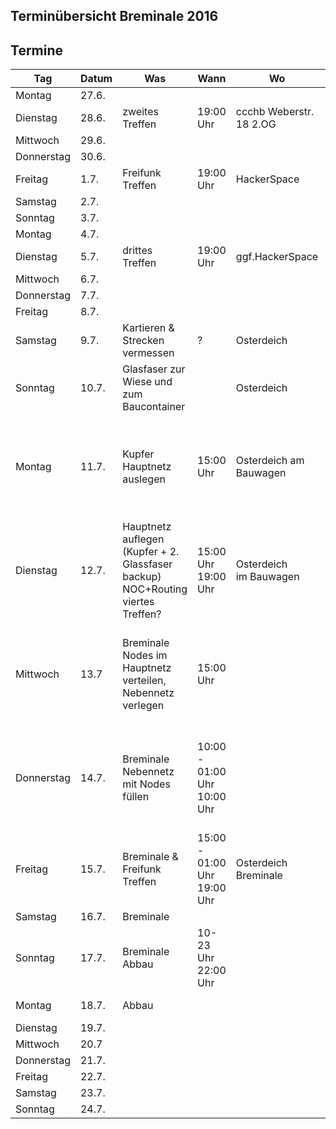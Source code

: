 ## Terminübersicht Breminale 2016 





















## Termine

|  Tag |  Datum |  Was |  Wann | Wo | Wer | Erledigt |
|---|---|---|---|---|---|:---:|
| Montag | 27.6. |   |   |   |   | x |
| Dienstag | 28.6. | zweites Treffen | 19:00 Uhr | ccchb Weberstr. 18 2.OG | Alle| - |
| Mittwoch  | 29.6. |   |   |   |   | - |
| Donnerstag  | 30.6.  |   |   |   |   | - |
| Freitag  | 1.7. | Freifunk Treffen  | 19:00 Uhr | HackerSpace | Alle | - |
| Samstag  | 2.7. |   |   |   |   | - |
| Sonntag  | 3.7. |   |   |   |   | - |
| Montag | 4.7. |   |   |   |   | - |
| Dienstag | 5.7. | drittes Treffen| 19:00 Uhr | ggf.HackerSpace | Alle | - |
| Mittwoch  | 6.7.  |   |   |   |   | - |
| Donnerstag  | 7.7.  |   |   |   |   | - |
| Freitag  | 8.7.  |   |   |   |   | - |
| Samstag  | 9.7.  | Kartieren & Strecken vermessen | ? | Osterdeich | Alle & geno | - |
| Sonntag  | 10.7.  | Glasfaser zur Wiese und zum Baucontainer |   | Osterdeich | oliver, jens, l3akage, chrische | - |
| Montag | 11.7. | Kupfer Hauptnetz auslegen | 15:00 Uhr  | Osterdeich am Bauwagen | Alle & oliver, geno ab 17h, jens nachmittags, frank 17h, l3akage, chrische, morpheus | - |
| Dienstag | 12.7. | Hauptnetz auflegen (Kupfer + 2. Glassfaser backup) NOC+Routing  viertes Treffen?  | 15:00 Uhr</br>19:00 Uhr  | Osterdeich</br>im Bauwagen |Alle & oliver, geno ab 17h, jens nachmittags, frank 17h, l3akage, chrische, morpheus | - |
| Mittwoch  | 13.7 |  Breminale</br>Nodes im Hauptnetz verteilen, Nebennetz verlegen | 15:00 Uhr |   | Alle & oliver, geno ab 17h, jens nachmittags, frank 17h, l3akage, chrische, morpheus | - |
| Donnerstag  | 14.7.  | Breminale</br>Nebennetz mit Nodes füllen  | 10:00 - 01:00 Uhr</br>10:00 Uhr |   | Alle & oliver, geno ab 17h, jens nachmittags, frank 17h, l3akage, chrische, morpheus | - |
| Freitag  | 15.7.  | Breminale & </br>Freifunk Treffen| 15:00 - 01:00 Uhr</br>19:00 Uhr  | Osterdeich</br>Breminale  | Alle</br>Alle | - |
| Samstag  | 16.7.  | Breminale |   |   |   | - |
| Sonntag  | 17.7.  | Breminale</br>Abbau | 10-23 Uhr</br>22:00 Uhr  |   | Osterdeich</br>Bauwagen | - |
| Montag | 18.7. | Abbau |   |   |Osterdeich</br>Bauwagen | - |
| Dienstag | 19.7. |   |   |   |   | - |
| Mittwoch  | 20.7 |   |   |   |   | - |
| Donnerstag  | 21.7.  |   |   |   |   | - |
| Freitag  | 22.7.  |   |   |   |   | - |
| Samstag  | 23.7.  |   |   |   |   | - |
| Sonntag  | 24.7.  |   |   |   |   | - |

